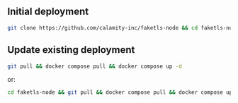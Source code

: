 ## Initial deployment
```bash
git clone https://github.com/calamity-inc/faketls-node && cd faketls-node && docker compose pull && docker compose up -d
```
## Update existing deployment
```bash
git pull && docker compose pull && docker compose up -d
```
or:
```bash
cd faketls-node && git pull && docker compose pull && docker compose up -d
```
